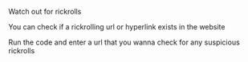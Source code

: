 Watch out for rickrolls

You can check if a rickrolling url or hyperlink exists in the website

Run the code and enter a url that you wanna check for any suspicious rickrolls
